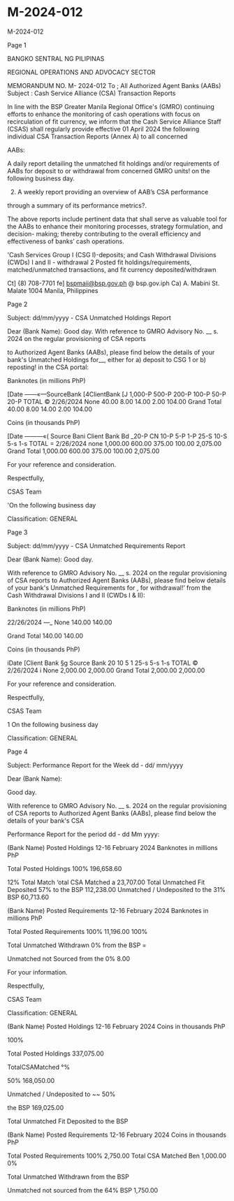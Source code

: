 # M-2024-012

M-2024-012

Page 1

BANGKO SENTRAL NG PILIPINAS

REGIONAL OPERATIONS AND ADVOCACY SECTOR

MEMORANDUM NO. M- 2024-012 To ; All Authorized Agent Banks (AABs) Subject : Cash Service Alliance (CSA) Transaction Reports

In line with the BSP Greater Manila Regional Office's (GMRO) continuing efforts to enhance the monitoring of cash operations with focus on recirculation of fit currency, we inform that the Cash Service Alliance Staff (CSAS) shall regularly provide effective 01 April 2024 the following individual CSA Transaction Reports (Annex A) to all concerned

AABs:

A daily report detailing the unmatched fit holdings and/or requirements of AABs for deposit to or withdrawal from concerned GMRO units! on the following business day.

2. A weekly report providing an overview of AAB’s CSA performance

through a summary of its performance metrics?.

The above reports include pertinent data that shall serve as valuable tool for the AABs to enhance their monitoring processes, strategy formulation, and decision- making; thereby contributing to the overall efficiency and effectiveness of banks’ cash operations.

'Cash Services Group I (CSG I)-deposits; and Cash Withdrawal Divisions (CWDs) I and II - withdrawal 2 Posted fit holdings/requirements, matched/unmatched transactions, and fit currency deposited/withdrawn

Ct] {8) 708-7701 fe] bspmaii@bsp.gov.ph @ bsp.gov.iph Ca) A. Mabini St. Malate 1004 Manila, Philippines

Page 2

Subject: dd/mm/yyyy - CSA Unmatched Holdings Report

Dear (Bank Name): Good day. With reference to GMRO Advisory No. __ s. 2024 on the regular provisioning of CSA reports

to Authorized Agent Banks (AABs), please find below the details of your bank's Unmatched Holdings for__, either for a) deposit to CSG 1 or b) reposting! in the CSA portal:

Banknotes (in millions PhP)

[Date ——«—SourceBank [4ClientBank [J 1,000-P 500-P 200-P 100-P 50-P 20-P TOTAL © 2/26/2024 None 40.00 8.00 14.00 2.00 104.00 Grand Total 40.00 8.00 14.00 2.00 104.00

Coins (in thousands PhP)

[Date ———«( Source Bani Client Bank Bd _20-P CN 10-P 5-P 1-P 25-S 10-S 5-s 1-s TOTAL = 2/26/2024 none 1,000.00 600.00 375.00 100.00 2,075.00 Grand Total 1,000.00 600.00 375.00 100.00 2,075.00

For your reference and consideration.

Respectfully,

CSAS Team

'On the following business day

Classification: GENERAL

Page 3

Subject: dd/mm/yyyy - CSA Unmatched Requirements Report

Dear (Bank Name): Good day.

With reference to GMRO Advisory No. __ s. 2024 on the regular provisioning of CSA reports to Authorized Agent Banks (AABs), please find below details of your bank's Unmatched Requirements for , for withdrawal!’ from the Cash Withdrawal Divisions I and II (CWDs I & II):

Banknotes (in millions PhP)

22/26/2024 —_ None 140.00 140.00

Grand Total 140.00 140.00

Coins (in thousands PhP)

iDate [Client Bank §g Source Bank 20 10 5 1 25-s 5-s 1-s TOTAL © 2/26/2024 i None 2,000.00 2,000.00 Grand Total 2,000.00 2,000.00

For your reference and consideration.

Respectfully,

CSAS Team

1 On the following business day

Classification: GENERAL

Page 4

Subject: Performance Report for the Week dd - dd/ mm/yyyy

Dear (Bank Name):

Good day.

With reference to GMRO Advisory No. __ s. 2024 on the regular provisioning of CSA reports to Authorized Agent Banks (AABs), please find below the details of your bank's CSA

Performance Report for the period dd - dd Mm yyyy:

(Bank Name) Posted Holdings 12-16 February 2024 Banknotes in millions PhP

Total Posted Holdings 100% 196,658.60

12% Total Match ‘otal CSA Matched a 23,707.00 Total Unmatched Fit Deposited 57% to the BSP 112,238.00 Unmatched / Undeposited to the 31% BSP 60,713.60

(Bank Name) Posted Requirements 12-16 February 2024 Banknotes in millions PhP

Total Posted Requirements 100% 11,196.00 100%

Total Unmatched Withdrawn 0% from the BSP =

Unmatched not Sourced from the 0% 8.00

For your information.

Respectfully,

CSAS Team

Classification: GENERAL

(Bank Name) Posted Holdings 12-16 February 2024 Coins in thousands PhP

100%

Total Posted Holdings 337,075.00

TotalCSAMatched °%

50% 168,050.00

Unmatched / Undeposited to ~~ 50%

the BSP 169,025.00

Total Unmatched Fit Deposited to the BSP

(Bank Name) Posted Requirements 12-16 February 2024 Coins in thousands PhP

Total Posted Requirements 100% 2,750.00 Total CSA Matched Ben 1,000.00 0%

Total Unmatched Withdrawn from the BSP

Unmatched not sourced from the 64% BSP 1,750.00